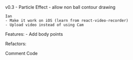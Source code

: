 v0.3
	- Particle Effect
	- allow non ball contour drawing

	Ian
	- Make it work on iOS (learn from react-video-recorder)
	- Upload video instead of using Cam

Features:
	- Add body points 

	




Refactors:

Comment Code